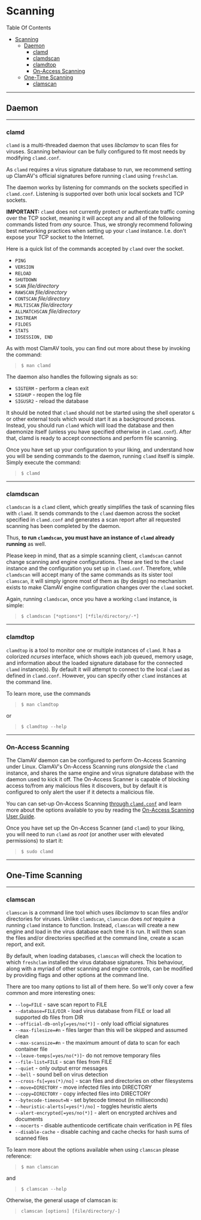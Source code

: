 # Scanning

Table Of Contents

<!-- TOC depthFrom:2 depthTo:6 withLinks:1 updateOnSave:1 orderedList:0 -->

- [Scanning](#scanning)
	- [Daemon](#daemon)
		- [clamd](#clamd)
		- [clamdscan](#clamdscan)
		- [clamdtop](#clamdtop)
		- [On-Access Scanning](#on-access-scanning)
	- [One-Time Scanning](#one-time-scanning)
		- [clamscan](#clamscan)

<!-- /TOC -->

---

## Daemon

---

### clamd

`clamd` is a multi-threaded daemon that uses *libclamav* to scan files for viruses. Scanning behaviour can be fully configured to fit most needs by modifying `clamd.conf`.

As `clamd` requires a virus signature database to run, we recommend setting up ClamAV's official signatures before running `clamd` using `freshclam`.

The daemon works by listening for commands on the sockets specified in `clamd.conf`. Listening is supported over both unix local sockets and TCP sockets.

**IMPORTANT:** `clamd` does not currently protect or authenticate traffic coming over the TCP socket, meaning it will accept any and all of the following commands listed from *any* source. Thus, we strongly recommend following best networking practices when setting up your `clamd` instance. I.e. don't expose your TCP socket to the Internet.

Here is a quick list of the commands accepted by `clamd` over the socket.

- `PING`
- `VERSION`
- `RELOAD`
- `SHUTDOWN`
- `SCAN` *file/directory*
- `RAWSCAN` *file/directory*
- `CONTSCAN` *file/directory*
- `MULTISCAN` *file/directory*
- `ALLMATCHSCAN` *file/directory*
- `INSTREAM`
- `FILDES`
- `STATS`
- `IDSESSION, END`

As with most ClamAV tools, you can find out more about these by invoking the command:

> `$ man clamd`

The daemon also handles the following signals as so:

- `SIGTERM` - perform a clean exit
- `SIGHUP` - reopen the log file
- `SIGUSR2` - reload the database

It should be noted that `clamd` should not be started using the shell operator `&` or other external tools which would start it as a background process. Instead, you should run `clamd` which will load the database and then daemonize itself (unless you have specified otherwise in `clamd.conf`). After that, clamd is ready to accept connections and perform file scanning.

Once you have set up your configuration to your liking, and understand how you will be sending commands to the daemon, running `clamd` itself is simple. Simply execute the command:

> `$ clamd`

---

### clamdscan

`clamdscan` is a `clamd` client, which greatly simplifies the task of scanning files with `clamd`. It sends commands to the `clamd` daemon across the socket specified in `clamd.conf` and generates a scan report after all requested scanning has been completed by the daemon.

Thus, **to run `clamdscan`, you must have an instance of `clamd` already running** as well.

Please keep in mind, that as a simple scanning client, `clamdscan` cannot change scanning and engine configurations. These are tied to the `clamd` instance and the configuration you set up in `clamd.conf`. Therefore, while `clamdscan` will accept many of the same commands as its sister tool `clamscan`, it will simply ignore most of them as (by design) no mechanism exists to make ClamAV engine configuration changes over the `clamd` socket.

Again, running `clamdscan`, once you have a working `clamd` instance, is simple:

> `$ clamdscan [*options*] [*file/directory/-*]`

---

### clamdtop

`clamdtop` is a tool to monitor one or multiple instances of `clamd`. It has a colorized *ncurses* interface, which shows each job queued, memory usage, and information about the loaded signature database for the connected `clamd` instance(s). By default it will attempt to connect to the local `clamd` as defined in `clamd.conf`. However, you can specify other `clamd` instances at the command line.

To learn more, use the commands

> `$ man clamdtop`

or

> `$ clamdtop --help`

---

### On-Access Scanning

The ClamAV daemon can be configured to perform On-Access Scanning under Linux. ClamAV's On-Access Scanning runs *alongside* the `clamd` instance, and shares the same engine and virus signature database with the daemon used to kick it off. The On-Access Scanner is capable of blocking access to/from any malicious files it discovers, but by default it is configured to only alert the user if it detects a malicious file.

You can can set-up On-Access Scanning [through `clamd.conf`](https://www.clamav.net/documents/configuration#on-access-scanning) and learn more about the options available to you by reading the [On-Access Scanning User Guide](https://www.clamav.net/documents/on-access-scanning).

Once you have set up the On-Access Scanner (and `clamd`) to your liking, you will need to run `clamd` as *root* (or another user with elevated permissions) to start it:

> `$ sudo clamd`

---

## One-Time Scanning

---

### clamscan

`clamscan` is a command line tool which uses *libclamav* to scan files and/or directories for viruses. Unlike `clamdscan`, `clamscan` does *not* require a running `clamd` instance to function. Instead, `clamscan` will create a new engine and load in the virus database each time it is run. It will then scan the files and/or directories specified at the command line, create a scan report, and exit.

By default, when loading databases, `clamscan` will check the location to which `freshclam` installed the virus database signatures. This behaviour, along with a myriad of other scanning and engine controls, can be modified by providing flags and other options at the command line.

There are too many options to list all of them here. So we'll only cover a few common and more interesting ones:

- `--log=FILE` - save scan report to FILE
- `--database=FILE/DIR` - load virus database from FILE or load all supported db files from DIR
- `--official-db-only[=yes/no(*)]` - only load official signatures
- `--max-filesize=#n` - files larger than this will be skipped and assumed clean
- `--max-scansize=#n` - the maximum amount of data to scan for each container file
- `--leave-temps[=yes/no(*)]`- do not remove temporary files
- `--file-list=FILE` - scan files from FILE
- `--quiet` - only output error messages
- `--bell` - sound bell on virus detection
- `--cross-fs[=yes(*)/no]` - scan files and directories on other filesystems
- `--move=DIRECTORY` - move infected files into DIRECTORY
- `--copy=DIRECTORY` - copy infected files into DIRECTORY
- `--bytecode-timeout=N` - set bytecode timeout (in milliseconds)
- `--heuristic-alerts[=yes(*)/no]` - toggles heuristic alerts
- `--alert-encrypted[=yes/no(*)]` - alert on encrypted archives and documents
- `--nocerts` - disable authenticode certificate chain verification in PE files
- `--disable-cache` - disable caching and cache checks for hash sums of scanned files

To learn more about the options available when using `clamscan` please reference:

> `$ man clamscan`

and

> `$ clamscan --help`


Otherwise, the general usage of clamscan is:

> `clamscan [options] [file/directory/-]`

